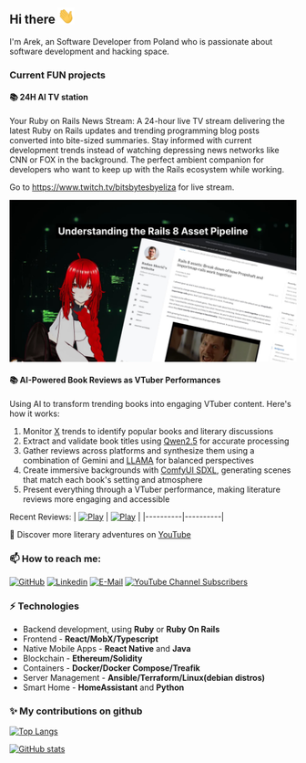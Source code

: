 ## Hi there <img src="assets/Hi.gif" width="29px">

I'm Arek, an Software Developer from Poland who is passionate about software development and hacking space.

### Current FUN projects

#### 📚 24H AI TV station

Your Ruby on Rails News Stream: A 24-hour live TV stream delivering the latest Ruby on Rails updates and trending programming blog posts converted into bite-sized summaries. Stay informed with current development trends instead of watching depressing news networks like CNN or FOX in the background. The perfect ambient companion for developers who want to keep up with the Rails ecosystem while working.

Go to https://www.twitch.tv/bitsbytesbyeliza for live stream.

[![Play](assets/eliza.jpg)](https://www.twitch.tv/bitsbytesbyeliza)

#### 📚 AI-Powered Book Reviews as VTuber Performances

Using AI to transform trending books into engaging VTuber content. Here's how it works:

1. Monitor [X](https://x.com) trends to identify popular books and literary discussions
2. Extract and validate book titles using [Qwen2.5](https://ollama.com/library/qwen2.5:0.5b) for accurate processing
3. Gather reviews across platforms and synthesize them using a combination of Gemini and [LLAMA](https://ollama.com/library/llama3.3) for balanced perspectives
4. Create immersive backgrounds with [ComfyUI SDXL](https://github.com/comfyanonymous/ComfyUI), generating scenes that match each book's setting and atmosphere
5. Present everything through a VTuber performance, making literature reviews more engaging and accessible

Recent Reviews:
| [![Play](assets/gamgam.jpg)](https://www.youtube.com/shorts/hGD2Q4Ef4QM) | [![Play](assets/echopraxia.jpg)](https://www.youtube.com/shorts/nzNpeRrTqr4) |
|----------|----------|

🎥 Discover more literary adventures on [YouTube](https://www.youtube.com/@BelleArctique/shorts)

### 📫 How to reach me:

[![GitHub](https://img.shields.io/github/followers/macbury?label=follow&style=social)](https://github.com/macbury)
[![Linkedin](https://img.shields.io/badge/-ArkadiuszBuras-blue?style=flat-square&logo=Linkedin&logoColor=white&link=https://www.linkedin.com/in/arkadiusz-buras-83041810/)](https://www.linkedin.com/in/arkadiusz-buras-83041810/)
[![E-Mail](https://img.shields.io/badge/Gmail-c14438?style=flat-square&logo=Gmail&logoColor=white&link=mailto:me@macbury.ninja)](mailto:me@macbury.ninja)
[![YouTube Channel Subscribers](https://img.shields.io/youtube/channel/subscribers/UC_Kisz4ua1D2zVrFfPy2aAA?label=YouTube&style=flat-square)](https://www.youtube.com/c/ArkadiuszBuras/featured)

### ⚡ Technologies

- Backend development, using **Ruby** or **Ruby On Rails**
- Frontend - **React/MobX/Typescript**
- Native Mobile Apps - **React Native** and **Java**
- Blockchain - **Ethereum/Solidity**
- Containers - **Docker/Docker Compose/Treafik**
- Server Management - **Ansible/Terraform/Linux(debian distros)**
- Smart Home - **HomeAssistant** and **Python**

### ✨ My contributions on github

[![Top Langs](https://github-readme-stats.vercel.app/api/top-langs/?username=macbury&layout=compact&theme=dark)](https://github.com/macbury/github-readme-stats)

[![GitHub stats](https://github-readme-stats.vercel.app/api?username=macbury&count_private=true&show_icons=true&theme=dark)](https://github.com/macbury/github-readme-stats)
